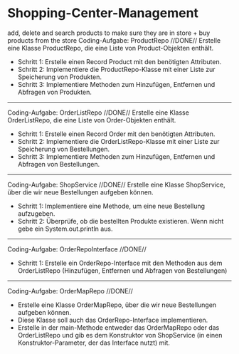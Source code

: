 # Shopping-Center-Management
add, delete and search products to make sure they are in store + buy products from the store
Coding-Aufgabe: ProductRepo //DONE//
Erstelle eine Klasse ProductRepo, die eine Liste von Product-Objekten enthält.
 
* Schritt 1: Erstelle einen Record Product mit den benötigten Attributen.
* Schritt 2: Implementiere die ProductRepo-Klasse mit einer Liste zur Speicherung von Produkten.
* Schritt 3: Implementiere Methoden zum Hinzufügen, Entfernen und Abfragen von Produkten.
----------

Coding-Aufgabe: OrderListRepo //DONE//
Erstelle eine Klasse OrderListRepo, die eine Liste von Order-Objekten enthält.

* Schritt 1: Erstelle einen Record Order mit den benötigten Attributen.
* Schritt 2: Implementiere die OrderListRepo-Klasse mit einer Liste zur Speicherung von Bestellungen.
* Schritt 3: Implementiere Methoden zum Hinzufügen, Entfernen und Abfragen von Bestellungen.
----------
Coding-Aufgabe: ShopService  //DONE//
Erstelle eine Klasse ShopService, über die wir neue Bestellungen aufgeben können.

* Schritt 1: Implementiere eine Methode, um eine neue Bestellung aufzugeben.
* Schritt 2: Überprüfe, ob die bestellten Produkte existieren. Wenn nicht gebe ein System.out.println aus.
----------
Coding-Aufgabe: OrderRepoInterface  //DONE//
* Schritt 1: Erstelle ein OrderRepo-Interface mit den Methoden aus dem OrderListRepo (Hinzufügen, Entfernen und Abfragen von Bestellungen)
----------

Coding-Aufgabe: OrderMapRepo //DONE//
* Erstelle eine Klasse OrderMapRepo, über die wir neue Bestellungen aufgeben können.
* Diese Klasse soll auch das OrderRepo-Interface implementieren.
* Erstelle in der main-Methode entweder das OrderMapRepo oder das OrderListRepo und gib es dem Konstruktor von ShopService (in einen Konstruktor-Parameter, der das Interface nutzt) mit.
